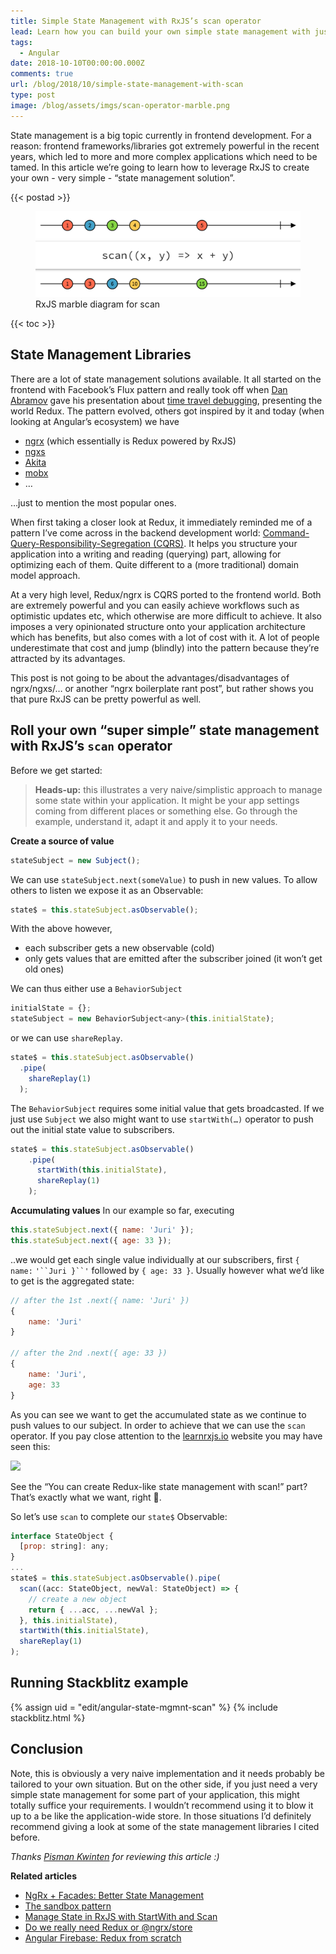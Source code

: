 ```yaml
---
title: Simple State Management with RxJS’s scan operator
lead: Learn how you can build your own simple state management with just RxJS
tags:
  - Angular
date: 2018-10-10T00:00:00.000Z
comments: true
url: /blog/2018/10/simple-state-management-with-scan
type: post
image: /blog/assets/imgs/scan-operator-marble.png
---
```


<div class="article-intro">
	State management is a big topic currently in frontend development. For a reason: frontend frameworks/libraries got extremely powerful in the recent years, which led to more and more complex applications which need to be tamed. In this article we’re going to learn how to leverage RxJS to create your own - very simple - “state management solution”.
</div>

{{< postad >}}

<figure>
    <img src="/blog/assets/imgs/scan-operator-marble.png">
    <figcaption>RxJS marble diagram for scan</figcaption>
</figure>

{{< toc >}}

## State Management Libraries

There are a lot of state management solutions available. It all started on the frontend with Facebook’s Flux pattern and really took off when [Dan Abramov](https://twitter.com/dan_abramov) gave his presentation about [time travel debugging](https://youtu.be/xsSnOQynTHs), presenting the world Redux.
The pattern evolved, others got inspired by it and today (when looking at Angular’s ecosystem) we have

- [ngrx](https://github.com/ngrx) (which essentially is Redux powered by RxJS)
- [ngxs](https://github.com/ngxs/store)
- [Akita](https://netbasal.com/introducing-akita-a-new-state-management-pattern-for-angular-applications-f2f0fab5a8)
- [mobx](https://github.com/mobxjs/mobx)
- …

…just to mention the most popular ones.

When first taking a closer look at Redux, it immediately reminded me of a pattern I’ve come across in the backend development world: [Command-Query-Responsibility-Segregation (CQRS)](https://martinfowler.com/bliki/CQRS.html). It helps you structure your application into a writing and reading (querying) part, allowing for optimizing each of them. Quite different to a (more traditional) domain model approach.

At a very high level, Redux/ngrx is CQRS ported to the frontend world. Both are extremely powerful and you can easily achieve workflows such as optimistic updates etc, which otherwise are more difficult to achieve. It also imposes a very opinionated structure onto your application architecture which has benefits, but also comes with a lot of cost with it. A lot of people underestimate that cost and jump (blindly) into the pattern because they’re attracted by its advantages.

This post is not going to be about the advantages/disadvantages of ngrx/ngxs/… or another “ngrx boilerplate rant post”, but rather shows you that pure RxJS can be pretty powerful as well.

## Roll your own “super simple” state management with RxJS’s `scan` operator

Before we get started:


> **Heads-up:** this illustrates a very naive/simplistic approach to manage some state within your application. It might be your app settings coming from different places or something else. Go through the example, understand it, adapt it and apply it to your needs.

**Create a source of value**

```javascript
stateSubject = new Subject();
```

We can use `stateSubject.next(someValue)` to push in new values.
To allow others to listen we expose it as an Observable:

```javascript
state$ = this.stateSubject.asObservable();
```

With the above however,

- each subscriber gets a new observable (cold)
- only gets values that are emitted after the subscriber joined (it won’t get old ones)

We can thus either use a `BehaviorSubject`

```javascript
initialState = {};
stateSubject = new BehaviorSubject<any>(this.initialState);
```

or we can use `shareReplay`.

```javascript
state$ = this.stateSubject.asObservable()
  .pipe(
    shareReplay(1)
  );
```

The `BehaviorSubject` requires some initial value that gets broadcasted. If we just use `Subject` we also might want to use `startWith(…)` operator to push out the initial state value to subscribers.

```javascript
state$ = this.stateSubject.asObservable()
    .pipe(
      startWith(this.initialState),
      shareReplay(1)
    );
```

**Accumulating values**
In our example so far, executing

```javascript
this.stateSubject.next({ name: 'Juri' });
this.stateSubject.next({ age: 33 });
```

..we would get each single value individually at our subscribers, first `{ name:` `'``Juri }``'` followed by `{ age: 33 }`. Usually however what we’d like to get is the aggregated state:

```javascript
// after the 1st .next({ name: 'Juri' })
{
    name: 'Juri'
}

// after the 2nd .next({ age: 33 })
{
    name: 'Juri',
    age: 33
}
```

As you can see we want to get the accumulated state as we continue to push values to our subject. In order to achieve that we can use the `scan` operator. If you pay close attention to the [learnrxjs.io](https://www.learnrxjs.io/operators/transformation/scan.html) website you may have seen this:


![](https://d2mxuefqeaa7sj.cloudfront.net/s_FF9224E68962C964E17D8454F3281E8C150035691ECB478CB02DE6ED86897192_1536785077902_image.png)


See the “You can create Redux-like state management with scan!” part? That’s exactly what we want, right 🙂.

So let’s use `scan` to complete our `state$` Observable:

```javascript
interface StateObject {
  [prop: string]: any;
}
...
state$ = this.stateSubject.asObservable().pipe(
  scan((acc: StateObject, newVal: StateObject) => {
    // create a new object
    return { ...acc, ...newVal };
  }, this.initialState),
  startWith(this.initialState),
  shareReplay(1)
);
```

## Running Stackblitz example

{% assign uid = "edit/angular-state-mgmnt-scan" %}
{% include stackblitz.html %}

## Conclusion

Note, this is obviously a very naive implementation and it needs probably be tailored to your own situation. But on the other side, if you just need a very simple state management for some part of your application, this might totally suffice your requirements. I wouldn’t recommend using it to blow it up to a be like the application-wide store. In those situations I’d definitely recommend giving a look at some of the state management libraries I cited before.

_Thanks [Pisman Kwinten](https://twitter.com/KwintenP) for reviewing this article :)_

**Related articles**

- [NgRx + Facades: Better State Management](https://medium.com/@thomasburleson_11450/ngrx-facades-better-state-management-82a04b9a1e39)
- [The sandbox pattern](https://blog.strongbrew.io/A-scalable-angular-architecture-part2/)
- [Manage State in RxJS with StartWith and Scan](https://egghead.io/lessons/angular-manage-state-in-rxjs-with-startwith-and-scan)
- [Do we really need Redux or @ngrx/store](https://blog.strongbrew.io/do-we-really-need-redux/)
- [Angular Firebase: Redux from scratch](https://youtu.be/hG7v7quMMwM)
